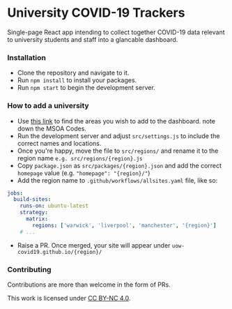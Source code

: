 # University COVID-19 Trackers

Single-page React app intending to collect together COVID-19 data relevant to university students and staff into a glancable dashboard.

### Installation
* Clone the repository and navigate to it.
* Run `npm install` to install your packages.
* Run `npm start` to begin the development server.

### How to add a university 
* Use [this link](https://www.arcgis.com/apps/webappviewer/index.html?id=47574f7a6e454dc6a42c5f6912ed7076) to find the areas you wish to add to the dashboard. note down the MSOA Codes.
* Run the development server and adjust `src/settings.js` to include the correct names and locations.
* Once you're happy, move the file to `src/regions/` and rename it to the region name `e.g. src/regions/{region}.js`
* Copy `package.json` as `src/packages/{region}.json` and add the correct `homepage` value (e.g. `"homepage": "{region}/"`)
* Add the region name to `.github/workflows/allsites.yaml` file, like so:
```yaml
jobs:
  build-sites:
    runs-on: ubuntu-latest
    strategy:
      matrix:
        regions: ['warwick', 'liverpool', 'manchester', '{region}']
    # ...
```
* Raise a PR. Once merged, your site will appear under `uow-covid19.github.io/{region}/`

### Contributing

Contributions are more than welcome in the form of PRs.  



This work is licensed under [CC BY-NC 4.0](https://creativecommons.org/licenses/by-nc/4.0). 
